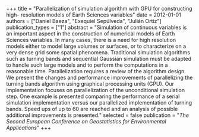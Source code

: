 +++
title = "Parallelization of simulation algorithm with GPU for constructing high- resolution models of Earth Sciences variables"
date = 2012-01-01
authors = ["Daniel Baeza", "Exequiel Sepúlveda", "Julián Ortiz"]
publication_types = ["1"]
abstract = "Simulation of continuous variables is an important aspect in the construction of numerical models of Earth Sciences variables. In many cases, there is a need for high resolution models either to model large volumes or surfaces, or to characterize on a very dense grid some spatial phenomena. Traditional simulation algorithms such as turning bands and sequential Gaussian simulation must be adapted to handle such large models and to perform the computations in a reasonable time. Parallelization requires a review of the algorithm design. We present the changes and performance improvements of parallelizing the turning bands algorithm using graphical processing units (GPU). Our implementation focuses on parallelization of the unconditional simulation step. One example is presented comparing the performance of a serial simulation implementation versus our parallelized implementation of turning bands. Speed ups of up to 60 are reached and an analysis of possible additional improvements is presented."
selected = false
publication = "*The Second European Conference on Geostatistics for Environmental Applications*"
+++

